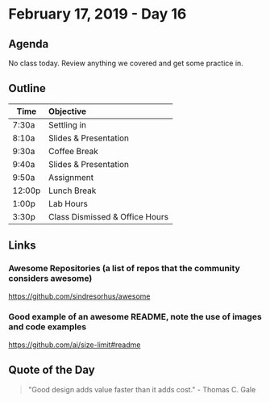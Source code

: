 # February 17, 2019 - Day 16


## Agenda
No class today. Review anything we covered and get some practice in. 


## Outline

| Time   | Objective                        |
| -------|:---------------------------------|
| 7:30a  | Settling in                      |
| 8:10a  | Slides & Presentation            |
| 9:30a  | Coffee Break                     |
| 9:40a  | Slides & Presentation            |
| 9:50a  | Assignment                       |
| 12:00p | Lunch Break                      |
| 1:00p  | Lab Hours                        |
| 3:30p  | Class Dismissed & Office Hours   |


## Links

### Awesome Repositories (a list of repos that the community considers awesome) 

https://github.com/sindresorhus/awesome

### Good example of an awesome README, note the use of images and code examples

https://github.com/ai/size-limit#readme


## Quote of the Day 

>"Good design adds value faster than it adds cost." - Thomas C. Gale 